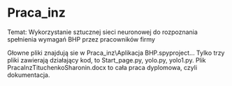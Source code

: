 # Praca_inz
Temat: Wykorzystanie sztucznej sieci neuronowej do rozpoznania spełnienia wymagań BHP przez pracowników firmy

Głowne pliki znajdują sie w Praca_inz\Aplikacja BHP\.spyproject\...
Tylko trzy pliki zawierają działający kod, to Start_page.py, yolo.py, yolo1.py.
Plik PracaInzTituchenkoSharonin.docx to cała praca dyplomowa, czyli dokumentacja.
